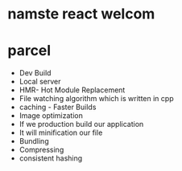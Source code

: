 # namste react welcom 

# parcel
- Dev Build
- Local server
- HMR- Hot Module Replacement
- File watching algorithm which is written in cpp  
- caching - Faster Builds
- Image optimization
- If we production build our application 
 - It will minification our file
 - Bundling
 - Compressing
- consistent hashing